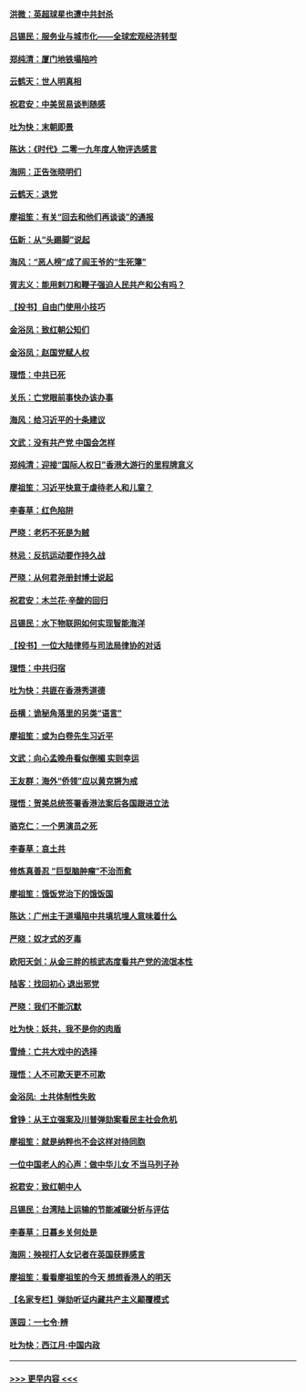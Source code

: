 #### [洪微：英超球星也遭中共封杀](../pages/nsc993/n11727243.md?t=12180722) 
#### [吕锡民：服务业与城市化——全球宏观经济转型](../pages/nsc993/n11725845.md?t=12180722) 
#### [郑纯清：厦门地铁塌陷吟](../pages/nsc993/n11725813.md?t=12180722) 
#### [云鹤天：世人明真相](../pages/nsc993/n11725621.md?t=12180722) 
#### [祝君安：中美贸易谈判随感](../pages/nsc993/n11725609.md?t=12180722) 
#### [吐为快：末朝即景](../pages/nsc993/n11723365.md?t=12180722) 
#### [陈达：《时代》二零一九年度人物评选感言](../pages/nsc993/n11723337.md?t=12180722) 
#### [海网：正告张晓明们](../pages/nsc993/n11723228.md?t=12180722) 
#### [云鹤天：退党](../pages/nsc993/n11723056.md?t=12180722) 
#### [廖祖笙：有关“回去和他们再谈谈”的通报](../pages/nsc993/n11722442.md?t=12180722) 
#### [伍新：从“头踢脚”说起](../pages/nsc993/n11722429.md?t=12180722) 
#### [海风：“恶人榜”成了阎王爷的“生死簿”](../pages/nsc993/n11722272.md?t=12180722) 
#### [胥志义：能用剌刀和鞭子强迫人民共产和公有吗？](../pages/nsc993/n11720569.md?t=12180722) 
#### [【投书】自由门使用小技巧](../pages/nsc993/n11720180.md?t=12180722) 
#### [金浴凤：致红朝公知们](../pages/nsc993/n11720563.md?t=12180722) 
#### [金浴凤：赵国党赋人权](../pages/nsc993/n11720533.md?t=12180722) 
#### [理悟：中共已死](../pages/nsc993/n11720233.md?t=12180722) 
#### [关乐：亡党眼前事快办该办事](../pages/nsc993/n11719160.md?t=12180722) 
#### [海风：给习近平的十条建议](../pages/nsc993/n11717616.md?t=12180722) 
#### [文武：没有共产党 中国会怎样](../pages/nsc993/n11717584.md?t=12180722) 
#### [郑纯清：迎接“国际人权日”香港大游行的里程牌意义](../pages/nsc993/n11717417.md?t=12180722) 
#### [廖祖笙：习近平快意于虐待老人和儿童？](../pages/nsc993/n11715313.md?t=12180722) 
#### [李春草：红色陷阱](../pages/nsc993/n11715029.md?t=12180722) 
#### [严晓：老朽不死是为贼](../pages/nsc993/n11712910.md?t=12180722) 
#### [林忌：反抗运动要作持久战](../pages/nsc993/n11712623.md?t=12180722) 
#### [严晓：从何君尧册封博士说起](../pages/nsc993/n11712465.md?t=12180722) 
#### [祝君安：木兰花·辛酸的回归](../pages/nsc993/n11712381.md?t=12180722) 
#### [吕锡民：水下物联网如何实现智能海洋](../pages/nsc993/n11711158.md?t=12180722) 
#### [【投书】一位大陆律师与司法局律协的对话](../pages/nsc993/n11709675.md?t=12180722) 
#### [理悟：中共归宿](../pages/nsc993/n11710059.md?t=12180722) 
#### [吐为快：共匪在香港秀道德](../pages/nsc993/n11709979.md?t=12180722) 
#### [岳横：诡秘角落里的另类“语言”](../pages/nsc993/n11709792.md?t=12180722) 
#### [廖祖笙：或为白卷先生习近平](../pages/nsc993/n11708330.md?t=12180722) 
#### [文武：向心孟晚舟看似倒楣 实则幸运](../pages/nsc993/n11708236.md?t=12180722) 
#### [王友群：海外“侨领”应以黄克锵为戒](../pages/nsc993/n11706176.md?t=12180722) 
#### [理悟：贺美总统签署香港法案后各国跟进立法](../pages/nsc993/n11706853.md?t=12180722) 
#### [骆克仁：一个男演员之死](../pages/nsc993/n11706677.md?t=12180722) 
#### [李春草：哀土共](../pages/nsc993/n11706255.md?t=12180722) 
#### [修炼真善忍 “巨型脑肿瘤”不治而愈](../pages/nsc993/n11705340.md?t=12180722) 
#### [廖祖笙：饿饭党治下的饿饭国](../pages/nsc993/n11705085.md?t=12180722) 
#### [陈达：广州主干道塌陷中共填坑埋人意味着什么](../pages/nsc993/n11705046.md?t=12180722) 
#### [严晓：奴才式的歹毒](../pages/nsc993/n11704826.md?t=12180722) 
#### [欧阳天剑：从金三胖的核武态度看共产党的流氓本性](../pages/nsc993/n11702238.md?t=12180722) 
#### [陆客：找回初心 退出邪党](../pages/nsc993/n11702213.md?t=12180722) 
#### [严晓：我们不能沉默](../pages/nsc993/n11702110.md?t=12180722) 
#### [吐为快：妖共，我不是你的肉盾](../pages/nsc993/n11701366.md?t=12180722) 
#### [雪绮：亡共大戏中的选择](../pages/nsc993/n11699922.md?t=12180722) 
#### [理悟：人不可欺天更不可欺](../pages/nsc993/n11699657.md?t=12180722) 
#### [金浴凤:  土共体制性失败](../pages/nsc993/n11699361.md?t=12180722) 
#### [曾铮：从王立强案及川普弹劾案看民主社会危机](../pages/nsc993/n11699318.md?t=12180722) 
#### [廖祖笙：就是纳粹也不会这样对待同胞](../pages/nsc993/n11697658.md?t=12180722) 
#### [一位中国老人的心声：做中华儿女 不当马列子孙](../pages/nsc993/n11697525.md?t=12180722) 
#### [祝君安：致红朝中人](../pages/nsc993/n11697518.md?t=12180722) 
#### [吕锡民：台湾陆上运输的节能减碳分析与评估](../pages/nsc993/n11694983.md?t=12180722) 
#### [李春草：日暮乡关何处是](../pages/nsc993/n11694805.md?t=12180722) 
#### [海网：殃视打人女记者在英国获罪感言](../pages/nsc993/n11693832.md?t=12180722) 
#### [廖祖笙：看看廖祖笙的今天 想想香港人的明天](../pages/nsc993/n11693707.md?t=12180722) 
#### [【名家专栏】弹劾听证内藏共产主义颠覆模式](../pages/nsc993/n11693563.md?t=12180722) 
#### [莲园：一七令‧辨](../pages/nsc993/n11692558.md?t=12180722) 
#### [吐为快：西江月·中国内政](../pages/nsc993/n11692071.md?t=12180722) 

----
#### [ >>> 更早内容 <<< ](../indexes/nsc993-earlier.md)
